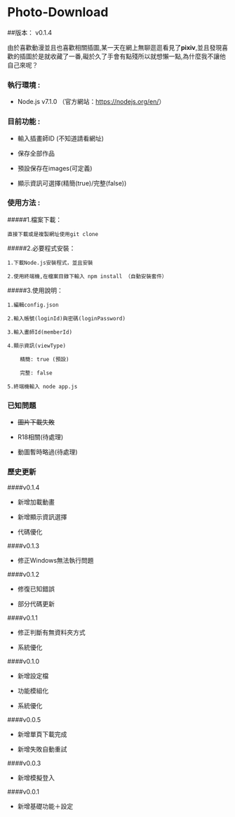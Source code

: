 # Photo-Download

##版本： v0.1.4

由於喜歡動漫並且也喜歡相關插圖,某一天在網上無聊逛逛看見了**pixiv**,並且發現喜歡的插圖於是就收藏了一番,礙於久了手會有點殘所以就想懶一點,為什麼我不讓他自己來呢？

### 執行環境 :

* Node.js v7.1.0 （官方網站：<https://nodejs.org/en/>）

### 目前功能 :

* 輸入插畫師ID (不知道請看網址)

* 保存全部作品

* 預設保存在images(可定義)

* 顯示資訊可選擇(精簡(true)/完整(false))

### 使用方法 :
#####1.檔案下載：

    直接下載或是複製網址使用git clone

#####2.必要程式安裝：

    1.下載Node.js安裝程式，並且安裝

    2.使用終端機,在檔案目錄下輸入 npm install （自動安裝套件）


#####3.使用說明：

    1.編輯config.json

    2.輸入帳號(loginId)與密碼(loginPassword)

    3.輸入畫師Id(memberId)

	4.顯示資訊(viewType)

		精簡: true (預設)

		完整: false

    5.終端機輸入 node app.js

### 已知問題

* ~~圖片下載失敗~~

* R18相關(待處理)

* 動圖暫時略過(待處理)

### 歷史更新

####v0.1.4

* 新增加載動畫

* 新增顯示資訊選擇

* 代碼優化

####v0.1.3

* 修正Windows無法執行問題

####v0.1.2

* 修復已知錯誤

* 部分代碼更新

####v0.1.1

* 修正判斷有無資料夾方式

* 系統優化

####v0.1.0

* 新增設定檔

* 功能模組化

* 系統優化

####v0.0.5

* 新增單頁下載完成

* 新增失敗自動重試

####v0.0.3

* 新增模擬登入

####v0.0.1

* 新增基礎功能＋設定
